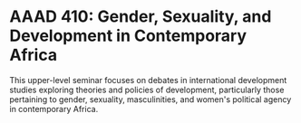 # AAAD 410: Gender, Sexuality, and Development in Contemporary Africa

This upper-level seminar focuses on debates in international development studies exploring theories and policies of development, particularly those pertaining to gender, sexuality, masculinities, and women's political agency in contemporary Africa.